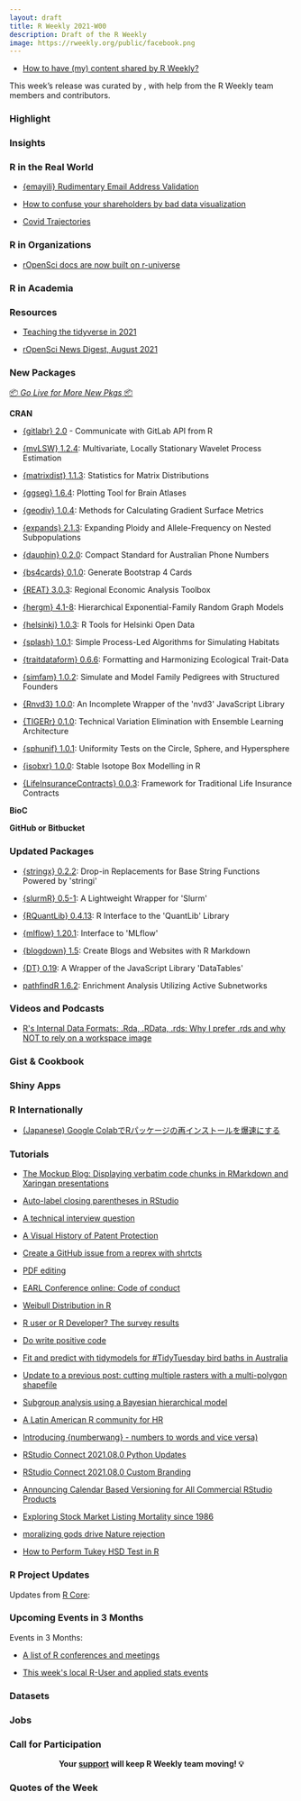 ```yaml
---
layout: draft
title: R Weekly 2021-W00
description: Draft of the R Weekly
image: https://rweekly.org/public/facebook.png
---
```



+ [How to have (my) content shared by R Weekly?](https://github.com/rweekly/rweekly.org#how-to-have-my-content-shared-by-r-weekly)

This week’s release was curated by [](), with help from the R Weekly team members and contributors.



###  Highlight



### Insights


### R in the Real World

+ [{emayili} Rudimentary Email Address Validation](https://datawookie.dev/blog/2021/08/emayili-rudimentary-email-address-validation/)

+ [How to confuse your shareholders by bad data visualization](https://paulvanderlaken.com/2021/08/31/how-to-confuse-your-shareholders-by-bad-data-visualization/)


+ [Covid Trajectories](https://kieranhealy.org/blog/archives/2021/09/03/covid-trajectories/)

###  R in Organizations


+ [rOpenSci docs are now built on r-universe](https://ropensci.org/blog/2021/09/03/runiverse-docs/)


###  R in Academia



###  Resources

+ [Teaching the tidyverse in 2021](https://www.tidyverse.org/blog/2021/08/teach-tidyverse-2021/)

+ [rOpenSci News Digest, August 2021](https://ropensci.org/blog/2021/08/31/ropensci-news-digest-august-2021/)


###  New Packages

<p class="added-hostname"><a href="https://rweekly.org/live" target="_blank" class="externalLink">📦 <i>Go Live for More New Pkgs</i> 📦</a></p>

**CRAN**

+ [{gitlabr} 2.0](https://rtask.thinkr.fr/gitlabr-v2-0-is-on-cran/) - Communicate with GitLab API from R

+ [{mvLSW} 1.2.4](https://cran.r-project.org/package=mvLSW): Multivariate, Locally Stationary Wavelet Process Estimation

+ [{matrixdist} 1.1.3](https://cran.r-project.org/package=matrixdist): Statistics for Matrix Distributions

+ [{ggseg} 1.6.4](https://cran.r-project.org/package=ggseg): Plotting Tool for Brain Atlases

+ [{geodiv} 1.0.4](https://cran.r-project.org/package=geodiv): Methods for Calculating Gradient Surface Metrics

+ [{expands} 2.1.3](https://cran.r-project.org/package=expands): Expanding Ploidy and Allele-Frequency on Nested Subpopulations

+ [{dauphin} 0.2.0](https://cran.r-project.org/package=dauphin): Compact Standard for Australian Phone Numbers

+ [{bs4cards} 0.1.0](https://cran.r-project.org/package=bs4cards): Generate Bootstrap 4 Cards

+ [{REAT} 3.0.3](https://cran.r-project.org/package=REAT): Regional Economic Analysis Toolbox

+ [{hergm} 4.1-8](https://cran.r-project.org/package=hergm): Hierarchical Exponential-Family Random Graph Models

+ [{helsinki} 1.0.3](https://cran.r-project.org/package=helsinki): R Tools for Helsinki Open Data

+ [{splash} 1.0.1](https://cran.r-project.org/package=splash): Simple Process-Led Algorithms for Simulating 
Habitats

+ [{traitdataform} 0.6.6](https://cran.r-project.org/package=traitdataform): Formatting and Harmonizing Ecological Trait-Data

+ [{simfam} 1.0.2](https://cran.r-project.org/package=simfam): Simulate and Model Family Pedigrees with Structured Founders

+ [{Rnvd3} 1.0.0](https://cran.r-project.org/package=Rnvd3): An Incomplete Wrapper of the 'nvd3' JavaScript Library

+ [{TIGERr} 0.1.0](https://cran.r-project.org/package=TIGERr): Technical Variation Elimination with Ensemble Learning
Architecture

+ [{sphunif} 1.0.1](https://cran.r-project.org/package=sphunif): Uniformity Tests on the Circle, Sphere, and Hypersphere

+ [{isobxr} 1.0.0](https://cran.r-project.org/package=isobxr): Stable Isotope Box Modelling in R

+ [{LifeInsuranceContracts} 0.0.3](https://cran.r-project.org/package=LifeInsuranceContracts): Framework for Traditional Life Insurance Contracts

**BioC**



**GitHub or Bitbucket**



### Updated Packages

+ [{stringx} 0.2.2](https://cran.r-project.org/package=stringx): Drop-in Replacements for Base String Functions Powered by 'stringi'

+ [{slurmR} 0.5-1](https://cran.r-project.org/package=slurmR): A Lightweight Wrapper for 'Slurm'

+ [{RQuantLib} 0.4.13](https://cran.r-project.org/package=RQuantLib): R Interface to the 'QuantLib' Library

+ [{mlflow} 1.20.1](https://cran.r-project.org/package=mlflow): Interface to 'MLflow'

+ [{blogdown} 1.5](https://cran.r-project.org/package=blogdown): Create Blogs and Websites with R Markdown

+ [{DT} 0.19](https://cran.r-project.org/package=DT): A Wrapper of the JavaScript Library 'DataTables'

+ [pathfindR 1.6.2](https://cran.r-project.org/package=pathfindR): Enrichment Analysis Utilizing Active Subnetworks


###  Videos and Podcasts


+ [R's Internal Data Formats: .Rda, .RData, .rds: Why I prefer .rds and why NOT to rely on a workspace image](https://youtu.be/1pgrLc5FFoE) 


### Gist & Cookbook



### Shiny Apps



### R Internationally

+ [(Japanese) Google ColabでRパッケージの再インストールを爆速にする](https://blog.atusy.net/2021/08/30/quickly-install-r-packages-on-colab/)

###  Tutorials

+ [The Mockup Blog: Displaying verbatim code chunks in RMarkdown and Xaringan presentations](https://themockup.blog/posts/2021-08-27-displaying-verbatim-code-chunks-in-xaringan-presentations/)

+ [Auto-label closing parentheses in RStudio](https://www.rostrum.blog/2021/08/31/add-biscuits/)

+ [A technical interview question](https://scottishsnow.wordpress.com/2021/09/03/interview-question/)

+ [A Visual History of Patent Protection](https://www.markuslang.org/blog/archives/2021/09/03/a-visual-history-of-patent-protection/)

+ [Create a GitHub issue from a reprex with shrtcts](https://www.garrickadenbuie.com/blog/shrtcts-reprex-to-issue/)


+ [PDF editing](https://scottishsnow.wordpress.com/2021/09/02/pdf-editing/)

+ [EARL Conference online: Code of conduct](https://www.mango-solutions.com/earl-conference-online-code-of-conduct/)

+ [Weibull Distribution in R](https://finnstats.com/index.php/2021/09/02/plot-weibull-distribution-in-r/)

+ [R user or R Developer? The survey results](https://mirai-solutions.ch/news/2021/09/01/panel-survey-data/)

+ [Do write positive code](https://r-critique.com/do-write-positive-code)

+ [Fit and predict with tidymodels for #TidyTuesday bird baths in Australia](https://juliasilge.com/blog/bird-baths/)


+ [Update to a previous post: cutting multiple rasters with a multi-polygon shapefile](https://geekcologist.wordpress.com/2021/08/31/update-to-a-previous-post-cutting-multiple-rasters-with-a-multi-polygon-shapefile/)


+ [Subgroup analysis using a Bayesian hierarchical model](https://www.rdatagen.net/post/2021-08-31-subgroup-analysis-using-a-bayesian-hierarchical-model/)

+ [A Latin American R community for HR](https://www.r-consortium.org/blog/2021/08/30/a-latin-american-r-community-for-hr)

+ [Introducing {numberwang} - numbers to words and vice versa)](https://coolbutuseless.github.io/2021/08/30/introducing-numberwang-numbers-to-words-and-vice-versa/)

+ [RStudio Connect 2021.08.0 Python Updates](https://blog.rstudio.com/2021/08/30/rstudio-connect-2021-08-python-updates/)

+ [RStudio Connect 2021.08.0 Custom Branding](https://blog.rstudio.com/2021/08/30/rstudio-connect-2021-08-custom-branding/)

+ [Announcing Calendar Based Versioning for All Commercial RStudio Products](https://blog.rstudio.com/2021/08/30/calendar-versioning-for-commercial-rstudio-products/)

+ [Exploring Stock Market Listing Mortality since 1986](https://www.redwallanalytics.com/2021/08/29/exploring-stock-market-listing-mortality-since-1986/)

+ [moralizing gods drive Nature rejection](https://xianblog.wordpress.com/2021/08/29/moralizing-gods-drive-nature-rejection/)

+ [How to Perform Tukey HSD Test in R](https://finnstats.com/index.php/2021/08/28/how-to-perform-tukey-hsd-test-in-r/)

<!--<div class="post-more-begin></div><div class="post-more-end"></div>-->

###  R Project Updates

Updates from [R Core](http://developer.r-project.org/blosxom.cgi/R-devel/NEWS):


###  Upcoming Events in 3 Months

Events in 3 Months:


+ [A list of R conferences and meetings](https://jumpingrivers.github.io/meetingsR/events.html)

+ [This week's local R-User and applied stats events](https://community.rstudio.com/c/irl)


### Datasets

### Jobs




###  Call for Participation


<p class="hide-support added-hostname support-rweekly" style="text-align: center;font-weight: bold;">Your <a class="non-visited externalLink" href="https://www.patreon.com/rweekly" onclick="pas(this)">support</a> will keep R Weekly team moving! 💡</p>

###  Quotes of the Week
